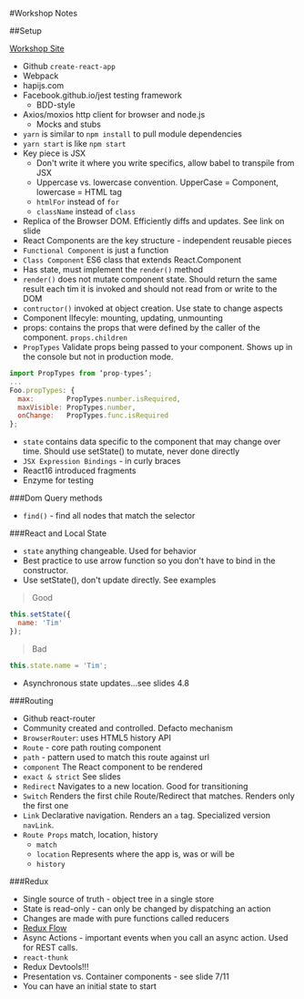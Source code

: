 #Workshop Notes

##Setup

[Workshop Site](https://react-training.objectpartners.com/)

* Github `create-react-app`
* Webpack
* hapijs.com
* Facebook.github.io/jest testing framework
    * BDD-style
* Axios/moxios http client for browser and node.js
    * Mocks and stubs
* `yarn` is similar to `npm install` to pull module dependencies
* `yarn start` is like `npm start`
* Key piece is JSX
  * Don't write it where you write specifics, allow babel to transpile from JSX
  * Uppercase vs. lowercase convention. UpperCase = Component, lowercase = HTML tag
  * `htmlFor` instead of `for`
  * `className` instead of `class`
* Replica of the Browser DOM. Efficiently diffs and updates. See link on slide
* React Components are the key structure - independent reusable pieces
* `Functional Component` is just a function
* `Class Component` ES6 class that extends React.Component
* Has state, must implement the `render()` method
* `render()` does not mutate component state. Should return the same result each tim it is invoked and should not read from or write to the DOM
* `contructor()` invoked at object creation. Use state to change aspects
* Component lIfecyle: mounting, updating, unmounting
* props: contains the props that were defined by the caller of the component. `props.children`
* `PropTypes` Validate props being passed to your component. Shows up in the console but not in production mode.
```javascript
import PropTypes from ‘prop-types’;
...
Foo.propTypes: {
  max:        PropTypes.number.isRequired,
  maxVisible: PropTypes.number,
  onChange:   PropTypes.func.isRequired
};
```
* `state` contains data specific to the component that may change over time. Should use setState() to mutate, never done directly
*  `JSX Expression Bindings` - in curly braces
* React16 introduced fragments
* Enzyme for testing

###Dom Query methods
* `find()` - find all nodes that match the selector

###React and Local State
* `state` anything changeable. Used for behavior
* Best practice to use arrow function so you don't have to bind in the constructor.
* Use setState(), don't update directly. See examples

> Good
```javascript
this.setState({
  name: 'Tim'
});
```
> Bad
```javascript
this.state.name = 'Tim';
```

* Asynchronous state updates...see slides 4.8
 

###Routing
* Github react-router
* Community created and controlled. Defacto mechanism
* `BrowserRouter`: uses HTML5 history API
* `Route` - core path routing component
* `path` - pattern used to match this route against url
* `component` The React component to be rendered
* `exact & strict` See slides
* `Redirect` Navigates to a new location. Good for transitioning
* `Switch` Renders the first chile Route/Redirect that matches. Renders only the first one
* `Link` Declarative navigation. Renders an `a` tag. Specialized version `navLink`.
* `Route Props` match, location, history
  * `match`
  * `location` Represents where the app is, was or will be
  * `history`

###Redux
* Single source of truth - object tree in a single store
* State is read-only - can only be changed by dispatching an action
* Changes are made with pure functions called reducers
* [Redux Flow](https://medium.com/the-web-tub/managing-your-react-state-with-redux-affab72de4b1)
* Async Actions - important events when you call an async action. Used for REST calls.
* `react-thunk`
* Redux Devtools!!!
* Presentation vs. Container components - see slide 7/11
* You can have an initial state to start

